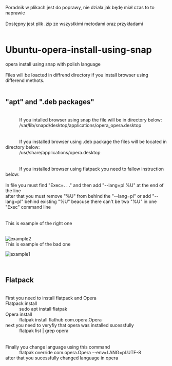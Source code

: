 Poradnik w plikach jest do poprawy, nie działa jak będę miał czas to to naprawie 
<br>
<br>
Dostępny jest plik .zip ze wszystkimi metodami oraz przykładami
<br>
<br>
<h1> Ubuntu-opera-install-using-snap </h1>
opera install using snap with polish language
<br>
<br>
Files will be loacted in diffrend directory if you install browser using differend methots.
<br>
<br>
<h2> "apt" and ".deb packages" </h2>
<br>
&nbsp;&nbsp;&nbsp;&nbsp;&nbsp;&nbsp;&nbsp;&nbsp;&nbsp;&nbsp; If you intalled browser using snap the file will be in directory below:
<br>
&nbsp;&nbsp;&nbsp;&nbsp;&nbsp;&nbsp;&nbsp;&nbsp;&nbsp;&nbsp; /var/lib/snapd/desktop/applications/opera_opera.desktop
<br>
<br>
<br>
&nbsp;&nbsp;&nbsp;&nbsp;&nbsp;&nbsp;&nbsp;&nbsp;&nbsp;&nbsp; If you installed browser using .deb package the files will be located in directory below:
<br>
&nbsp;&nbsp;&nbsp;&nbsp;&nbsp;&nbsp;&nbsp;&nbsp;&nbsp;&nbsp; /usr/share/applications/opera.desktop
<br>
<br>
<br>
&nbsp;&nbsp;&nbsp;&nbsp;&nbsp;&nbsp;&nbsp;&nbsp;&nbsp;&nbsp; If you installed browser using flatpack you need to fallow instruction below:
<br>
<br>
In file you must find "Exec=. . ." and then add "--lang=pl %U" at the end of the line
<br>
after that you must remove "%U" from behind the "--lang=pl" or add "--lang=pl" behind existing "%U" beacuse there can't be two "%U" in one "Exec" command line
<br>
<br>
<br>
This is example of the right one
<br>
<br>

![example2](https://user-images.githubusercontent.com/98317764/232561334-ca5efd9e-aaf8-40a1-a727-e78fac82dce8.PNG)
<br>
This is example of the bad one
<br>

![example1](https://user-images.githubusercontent.com/98317764/232560992-fc811ad9-02e0-4837-b504-36afcc2e4dcc.PNG)
<!--[opera pl language snap](https://user-images.githubusercontent.com/98317764/231872780-7ba352c1-e6dc-41f7-a5bc-cb6737f0e5db.PNG)-->
<br>
<h2> Flatpack </h2>
<br>
First you need to install flatpack and Opera
<br>
Flatpack install
<br>
&nbsp;&nbsp;&nbsp;&nbsp;&nbsp;&nbsp;&nbsp;&nbsp;&nbsp;&nbsp; sudo apt install flatpak
<br>
Opera install
<br>
&nbsp;&nbsp;&nbsp;&nbsp;&nbsp;&nbsp;&nbsp;&nbsp;&nbsp;&nbsp; flatpak install flathub com.opera.Opera
<br>
next you need to veryfiy that opera was installed sucessfully
<br>
&nbsp;&nbsp;&nbsp;&nbsp;&nbsp;&nbsp;&nbsp;&nbsp;&nbsp;&nbsp; flatpak list | grep opera
<br>
&nbsp;&nbsp;&nbsp;&nbsp;&nbsp;&nbsp;&nbsp;&nbsp;&nbsp;&nbsp; <!--this is output if opera was installed sucessfully-->
<br>
<br>
Finally you change language using this command
<br>
&nbsp;&nbsp;&nbsp;&nbsp;&nbsp;&nbsp;&nbsp;&nbsp;&nbsp;&nbsp; flatpak override com.opera.Opera --env=LANG=pl.UTF-8
<br>
after that you sucessfully changed language in opera
